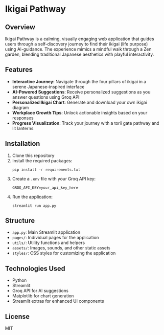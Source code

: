 # Ikigai Pathway

## Overview
Ikigai Pathway is a calming, visually engaging web application that guides users through a self-discovery journey to find their ikigai (life purpose) using AI-guidance. The experience mimics a mindful walk through a Zen garden, blending traditional Japanese aesthetics with playful interactivity.

## Features
- **Interactive Journey**: Navigate through the four pillars of ikigai in a serene Japanese-inspired interface
- **AI-Powered Suggestions**: Receive personalized suggestions as you answer questions using Groq API
- **Personalized Ikigai Chart**: Generate and download your own ikigai diagram
- **Workplace Growth Tips**: Unlock actionable insights based on your responses
- **Progress Visualization**: Track your journey with a torii gate pathway and lit lanterns

## Installation
1. Clone this repository
2. Install the required packages:
   ```
   pip install -r requirements.txt
   ```
3. Create a `.env` file with your Groq API key:
   ```
   GROQ_API_KEY=your_api_key_here
   ```
4. Run the application:
   ```
   streamlit run app.py
   ```

## Structure
- `app.py`: Main Streamlit application
- `pages/`: Individual pages for the application
- `utils/`: Utility functions and helpers
- `assets/`: Images, sounds, and other static assets
- `styles/`: CSS styles for customizing the application

## Technologies Used
- Python
- Streamlit
- Groq API for AI suggestions
- Matplotlib for chart generation
- Streamlit extras for enhanced UI components

## License
MIT
